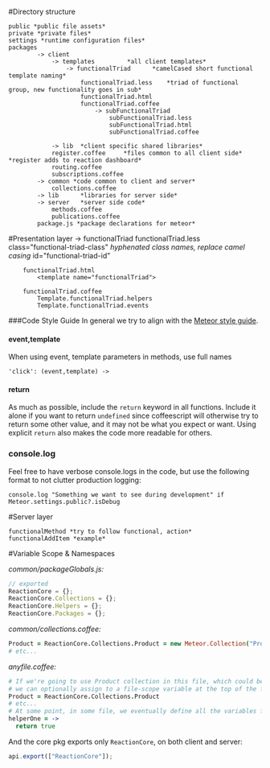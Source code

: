 #Directory structure

	public *public file assets*
	private *private files*
	settings *runtime configuration files*
	packages
			-> client
				-> templates		 *all client templates*
					-> functionalTriad		*camelCased short functional template naming*
						functionalTriad.less	*triad of functional group, new functionality goes in sub*
						functionalTriad.html
						functionalTriad.coffee
							-> subFunctionalTriad
								subFunctionalTriad.less
								subFunctionalTriad.html
								subFunctionalTriad.coffee
						
				-> lib  *client specific shared libraries*
				register.coffee 	*files common to all client side* *register adds to reaction dashboard*
				routing.coffee
				subscriptions.coffee
			-> common *code common to client and server*
				collections.coffee
			-> lib 		*libraries for server side*
			-> server	*server side code*
				methods.coffee
				publications.coffee
			package.js *package declarations for meteor*
			

#Presentation layer
	-> functionalTriad
		functionalTriad.less
			class="functional-triad-class" *hyphenated class names, replace camel casing*
			id="functional-triad-id"

		functionalTriad.html
			<template name="functionalTriad">

		functionalTriad.coffee
			Template.functionalTriad.helpers
			Template.functionalTriad.events

###Code Style Guide
In general we try to align with the [Meteor style guide](https://github.com/meteor/meteor/wiki/Meteor-Style-Guide).

#### event,template
When using event, template parameters in methods, use full names

	'click': (event,template) ->

#### return
As much as possible, include the `return` keyword in all functions. Include it alone if you want to return `undefined` since coffeescript will otherwise try to return some other value, and it may not be what you expect or want. Using explicit `return` also makes the code more readable for others.

### console.log
Feel free to have verbose console.logs in the code, but use the following format to not clutter production logging:

```
console.log "Something we want to see during development" if Meteor.settings.public?.isDebug
```


#Server layer
	
	functionalMethod *try to follow functional, action*
	functionalAddItem *example*

#Variable Scope & Namespaces

*common/packageGlobals.js:*

```js
// exported
ReactionCore = {};
ReactionCore.Collections = {};
ReactionCore.Helpers = {};
ReactionCore.Packages = {};
```

*common/collections.coffee:*

```coffee
Product = ReactionCore.Collections.Product = new Meteor.Collection("Product")
# etc...
```

*anyfile.coffee:*

```coffee
# If we're going to use Product collection in this file, which could be in core or in an add-on pkg,
# we can optionally assign to a file-scope variable at the top of the file to keep our code short.
Product = ReactionCore.Collections.Product
# etc...
# At some point, in some file, we eventually define all the variables from packageGlobals.js
helperOne = ->
  return true
```

And the core pkg exports only `ReactionCore`, on both client and server:

```js
api.export(["ReactionCore"]);
```
